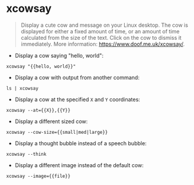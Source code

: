 # xcowsay

> Display a cute cow and message on your Linux desktop.
> The cow is displayed for either a fixed amount of time, or an amount of time calculated from the size of the text. Click on the cow to dismiss it immediately.
> More information: <https://www.doof.me.uk/xcowsay/>.

- Display a cow saying "hello, world":

`xcowsay "{{hello, world}}"`

- Display a cow with output from another command:

`ls | xcowsay`

- Display a cow at the specified `X` and `Y` coordinates:

`xcowsay --at={{X}},{{Y}}`

- Display a different sized cow:

`xcowsay --cow-size={{small|med|large}}`

- Display a thought bubble instead of a speech bubble:

`xcowsay --think`

- Display a different image instead of the default cow:

`xcowsay --image={{file}}`
